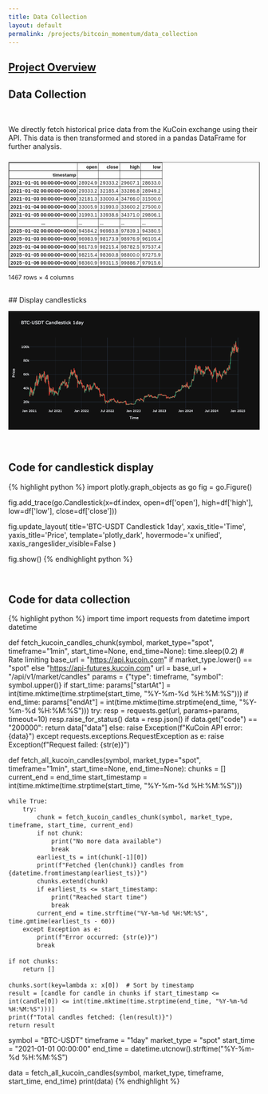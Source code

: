 ```yaml
---
title: Data Collection
layout: default
permalink: /projects/bitcoin_momentum/data_collection
---
```

## [Project Overview](/projects/bitcoin_momentum/)

## **Data Collection**

<br>

We directly fetch historical price data from the KuCoin exchange using their API. This data is then transformed and stored in a pandas DataFrame for further analysis.
<br>

<div style="max-width: 100%; overflow-x: auto; font-size: 12px; margin: 0 auto;">
    <style scoped>
        .dataframe tbody tr th:only-of-type { vertical-align: middle; }
        .dataframe tbody tr th { vertical-align: top; }
        .dataframe thead th { text-align: right; }
        .dataframe {
            font-size: 9px;
            border-collapse: collapse;
        }
        .dataframe tr, .dataframe td, .dataframe th {
            padding: 2px;
        }
    </style>
    <table border="1" class="dataframe">
              <thead>
            <tr style="text-align: right;">
                <th></th>
                <th>open</th>
                <th>close</th>
                <th>high</th>
                <th>low</th>
            </tr>
            <tr>
                <th>timestamp</th>
                <th></th>
                <th></th>
                <th></th>
                <th></th>
            </tr>
        </thead>
        <tbody>
            <tr>
                <th>2021-01-01 00:00:00+00:00</th>
                <td>28924.9</td>
                <td>29333.2</td>
                <td>29607.1</td>
                <td>28633.0</td>
            </tr>
            <tr>
                <th>2021-01-02 00:00:00+00:00</th>
                <td>29333.2</td>
                <td>32185.4</td>
                <td>33286.8</td>
                <td>28949.2</td>
            </tr>
            <tr>
                <th>2021-01-03 00:00:00+00:00</th>
                <td>32181.3</td>
                <td>33000.4</td>
                <td>34766.0</td>
                <td>31500.0</td>
            </tr>
            <tr>
                <th>2021-01-04 00:00:00+00:00</th>
                <td>33005.9</td>
                <td>31993.0</td>
                <td>33600.2</td>
                <td>27500.0</td>
            </tr>
            <tr>
                <th>2021-01-05 00:00:00+00:00</th>
                <td>31993.1</td>
                <td>33938.6</td>
                <td>34371.0</td>
                <td>29806.1</td>
            </tr>
            <tr>
                <th>...</th>
                <td>...</td>
                <td>...</td>
                <td>...</td>
                <td>...</td>
            </tr>
            <tr>
                <th>2025-01-02 00:00:00+00:00</th>
                <td>94584.2</td>
                <td>96983.8</td>
                <td>97839.1</td>
                <td>94380.5</td>
            </tr>
            <tr>
                <th>2025-01-03 00:00:00+00:00</th>
                <td>96983.9</td>
                <td>98173.9</td>
                <td>98976.9</td>
                <td>96105.4</td>
            </tr>
            <tr>
                <th>2025-01-04 00:00:00+00:00</th>
                <td>98173.9</td>
                <td>98215.4</td>
                <td>98782.5</td>
                <td>97537.4</td>
            </tr>
            <tr>
                <th>2025-01-05 00:00:00+00:00</th>
                <td>98215.4</td>
                <td>98360.8</td>
                <td>98800.0</td>
                <td>97275.9</td>
            </tr>
            <tr>
                <th>2025-01-06 00:00:00+00:00</th>
                <td>98360.9</td>
                <td>99311.5</td>
                <td>99886.7</td>
                <td>97915.6</td>
            </tr>
        </tbody>
    </table>
    <p>1467 rows × 4 columns</p>

</div>

<br>
## Display candlesticks


![Screenshot](/assets/images/candle_chart.png)

<br>

## Code for candlestick display

{% highlight python %}
import plotly.graph_objects as go
fig = go.Figure()


fig.add_trace(go.Candlestick(x=df.index,
                open=df['open'],
                high=df['high'],
                low=df['low'],
                close=df['close']))

fig.update_layout(
    title='BTC-USDT Candlestick 1day',
    xaxis_title='Time',
    yaxis_title='Price',
    template='plotly_dark',
    hovermode='x unified',
    xaxis_rangeslider_visible=False
)

fig.show()
{% endhighlight python %}

<br>

## Code for data collection

{% highlight python %}
import time
import requests
from datetime import datetime

def fetch_kucoin_candles_chunk(symbol, market_type="spot", timeframe="1min", start_time=None, end_time=None):
    time.sleep(0.2)  # Rate limiting
    base_url = "https://api.kucoin.com" if market_type.lower() == "spot" else "https://api-futures.kucoin.com"
    url = base_url + "/api/v1/market/candles"
    params = {"type": timeframe, "symbol": symbol.upper()}
    if start_time:
        params["startAt"] = int(time.mktime(time.strptime(start_time, "%Y-%m-%d %H:%M:%S")))
    if end_time:
        params["endAt"] = int(time.mktime(time.strptime(end_time, "%Y-%m-%d %H:%M:%S")))
    try:
        resp = requests.get(url, params=params, timeout=10)
        resp.raise_for_status()
        data = resp.json()
        if data.get("code") == "200000":
            return data["data"]
        else:
            raise Exception(f"KuCoin API error: {data}")
    except requests.exceptions.RequestException as e:
        raise Exception(f"Request failed: {str(e)}")

def fetch_all_kucoin_candles(symbol, market_type="spot", timeframe="1min", start_time=None, end_time=None):
    chunks = []
    current_end = end_time
    start_timestamp = int(time.mktime(time.strptime(start_time, "%Y-%m-%d %H:%M:%S")))
    
    while True:
        try:
            chunk = fetch_kucoin_candles_chunk(symbol, market_type, timeframe, start_time, current_end)
            if not chunk:
                print("No more data available")
                break
            earliest_ts = int(chunk[-1][0])
            print(f"Fetched {len(chunk)} candles from {datetime.fromtimestamp(earliest_ts)}")
            chunks.extend(chunk)
            if earliest_ts <= start_timestamp:
                print("Reached start time")
                break
            current_end = time.strftime("%Y-%m-%d %H:%M:%S", time.gmtime(earliest_ts - 60))
        except Exception as e:
            print(f"Error occurred: {str(e)}")
            break
    
    if not chunks:
        return []
    
    chunks.sort(key=lambda x: x[0])  # Sort by timestamp
    result = [candle for candle in chunks if start_timestamp <= int(candle[0]) <= int(time.mktime(time.strptime(end_time, "%Y-%m-%d %H:%M:%S")))]
    print(f"Total candles fetched: {len(result)}")
    return result

symbol = "BTC-USDT"
timeframe = "1day"
market_type = "spot"
start_time = "2021-01-01 00:00:00"
end_time = datetime.utcnow().strftime("%Y-%m-%d %H:%M:%S")

data = fetch_all_kucoin_candles(symbol, market_type, timeframe, start_time, end_time)
print(data)
{% endhighlight %}

